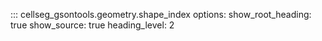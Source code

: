 ::: cellseg_gsontools.geometry.shape_index
    options:
      show_root_heading: true
      show_source: true
      heading_level: 2

